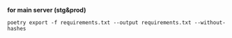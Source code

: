 **for main server (stg&prod)**

```shell
poetry export -f requirements.txt --output requirements.txt --without-hashes
```